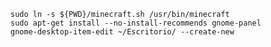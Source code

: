 

    sudo ln -s ${PWD}/minecraft.sh /usr/bin/minecraft
    sudo apt-get install --no-install-recommends gnome-panel
    gnome-desktop-item-edit ~/Escritorio/ --create-new
    
